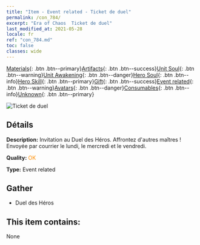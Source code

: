 ```yaml
---
title: "Item - Event related - Ticket de duel"
permalink: /con_784/
excerpt: "Era of Chaos  Ticket de duel"
last_modified_at: 2021-05-28
locale: fr
ref: "con_784.md"
toc: false
classes: wide
---
```

 [Materials](/ItemsFR/){: .btn .btn--primary}[Artifacts](/ItemsFR/Artifacts/){: .btn .btn--success}[Unit Soul](/ItemsFR/UnitSoul/){: .btn .btn--warning}[Unit Awakening](/ItemsFR/UnitAwakening/){: .btn .btn--danger}[Hero Soul](/ItemsFR/HeroSoul/){: .btn .btn--info}[Hero Skill](/ItemsFR/HeroSkill/){: .btn .btn--primary}[Gift](/ItemsFR/Gift/){: .btn .btn--success}[Event related](/ItemsFR/Events/){: .btn .btn--warning}[Avatars](/ItemsFR/Avatars/){: .btn .btn--danger}[Consumables](/ItemsFR/Consumables/){: .btn .btn--info}[Unknown](/ItemsFR/Unknown/){: .btn .btn--primary}

 ![Ticket de duel](/images/t/i_3042.png)

## Détails
 **Description:** Invitation au Duel des Héros. Affrontez d'autres maîtres ! Envoyée par courrier le lundi, le mercredi et le vendredi.

 **Quality:** <span style="color: #FF8C00">OK</span>

 **Type:** Event related

## Gather

*    Duel des Héros 

## This item contains:

  None

